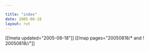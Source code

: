 ```yaml
---

title: "index"
date: 2005-08-18
layout: rut
---
```


[[!meta updated="2005-08-18"]]
[[!map pages="20050818/* and ! 20050818/*/*"]]
